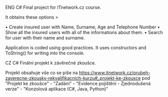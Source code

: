 ENG
C# Final project for ITnetwork.cz course. 

It obtains these options >

• Create insured user with Name, Surname, Age and Telephone Number
• Show all the insured users with all of the informations about them.
• Search for user with their name and surname.

Application is coded using good practices. It uses constructors and ToString() for writing into the console.

CZ
C# Finální projekt k závěrečné zkoušce.

Projekt obsahuje vše co se píše na https://www.itnetwork.cz/prubeh-zaverecne-zkousky-rekvalifikacnich-kurzu#_projekt-ke-zkousce pod "Projekt ke zkoušce" - "Zadání" - "Evidence pojištění - Zjednodušená verze" - "Konzolová aplikace (C#, Java, Python)"

